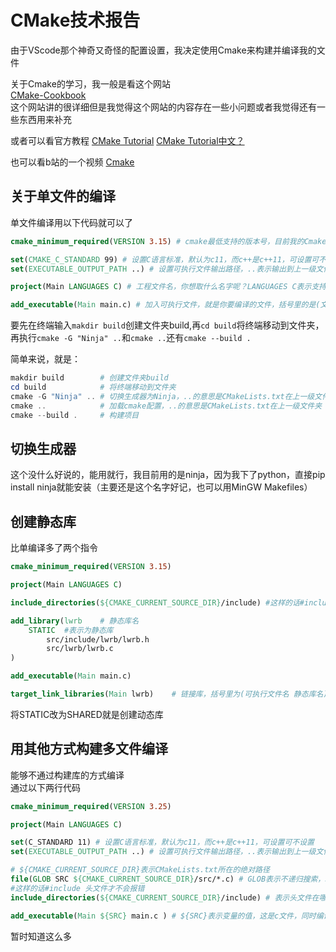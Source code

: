 # CMake技术报告

由于VScode那个神奇又奇怪的配置设置，我决定使用Cmake来构建并编译我的文件

关于Cmake的学习，我一般是看这个网站  
[CMake-Cookbook](https://www.bookstack.cn/read/CMake-Cookbook)  
这个网站讲的很详细但是我觉得这个网站的内容存在一些小问题或者我觉得还有一些东西用来补充

或者可以看官方教程
[CMake Tutorial](https://cmake.org/cmake/help/latest/guide/tutorial/index.html#guide:CMake%20Tutorial)
[CMake Tutorial中文？](https://cmake-doc.readthedocs.io/zh-cn/latest/guide/tutorial/index.html)

也可以看b站的一个视频
[Cmake](https://www.bilibili.com/video/BV14s4y1g7Zj)

## 关于单文件的编译

单文件编译用以下代码就可以了
```cmake
cmake_minimum_required(VERSION 3.15) # cmake最低支持的版本号，目前我的Cmake版本为3.28，所以不要像我一样写个3.5啊！

set(CMAKE_C_STANDARD 99) # 设置C语言标准，默认为c11，而c++是c++11，可设置可不设置
set(EXECUTABLE_OUTPUT_PATH ..) # 设置可执行文件输出路径，..表示输出到上一级文件夹中，默认为输出到当前文件夹

project(Main LANGUAGES C) # 工程文件名，你想取什么名字呢？LANGUAGES C表示支持编译C语言

add_executable(Main main.c) # 加入可执行文件，就是你要编译的文件，括号里的是(文件名 可执行文件名)
```

要先在终端输入`makdir build`创建文件夹build,再`cd build`将终端移动到文件夹，
再执行`cmake -G "Ninja" ..`和`cmake ..`还有`cmake --build .`

简单来说，就是：
```powershell
makdir build        # 创建文件夹build
cd build            # 将终端移动到文件夹
cmake -G "Ninja" .. # 切换生成器为Ninja，..的意思是CMakeLists.txt在上一级文件夹
cmake ..            # 加载cmake配置，..的意思是CMakeLists.txt在上一级文件夹
cmake --build .     # 构建项目
```

## 切换生成器

这个没什么好说的，能用就行，我目前用的是ninja，因为我下了python，直接pip install ninja就能安装（主要还是这个名字好记，也可以用MinGW Makefiles）

## 创建静态库

比单编译多了两个指令
```cmake
cmake_minimum_required(VERSION 3.15)

project(Main LANGUAGES C)

include_directories(${CMAKE_CURRENT_SOURCE_DIR}/include) #这样的话#include 头文件才不会报错

add_library(lwrb    # 静态库名
    STATIC  #表示为静态库
        src/include/lwrb/lwrb.h
        src/lwrb/lwrb.c
)

add_executable(Main main.c)

target_link_libraries(Main lwrb)    # 链接库，括号里为(可执行文件名 静态库名)
```

将STATIC改为SHARED就是创建动态库

## 用其他方式构建多文件编译

能够不通过构建库的方式编译  
通过以下两行代码
```cmake
cmake_minimum_required(VERSION 3.25)

project(Main LANGUAGES C)

set(C_STANDARD 11) # 设置C语言标准，默认为c11，而c++是c++11，可设置可不设置
set(EXECUTABLE_OUTPUT_PATH ..) # 设置可执行文件输出路径，..表示输出到上一级文件夹中，默认为输出到当前文件夹

# ${CMAKE_CURRENT_SOURCE_DIR}表示CMakeLists.txt所在的绝对路径
file(GLOB SRC ${CMAKE_CURRENT_SOURCE_DIR}/src/*.c) # GLOB表示不递归搜索，SRC表示要保存的变量，自己设，后面就是.c文件的路径，后面一定要加/*.c
#这样的话#include 头文件才不会报错
include_directories(${CMAKE_CURRENT_SOURCE_DIR}/include) # 表示头文件在哪个路径

add_executable(Main ${SRC} main.c ) # ${SRC}表示变量的值，这是c文件，同时编译弄出可执行文件
```

暂时知道这么多